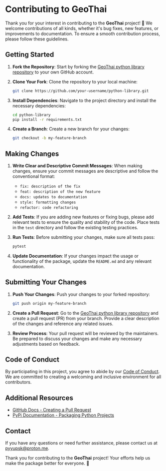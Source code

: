 # Contributing to GeoThai

Thank you for your interest in contributing to the **GeoThai** project! 🌟 We welcome contributions of all kinds, whether it's bug fixes, new features, or improvements to documentation. To ensure a smooth contribution process, please follow these guidelines.

## Getting Started

1. **Fork the Repository**: Start by forking the [GeoThai python library repository](https://github.com/GeoThai/python-library) to your own GitHub account.

2. **Clone Your Fork**: Clone the repository to your local machine:

    ```bash
    git clone https://github.com/your-username/python-library.git
    ```

3. **Install Dependencies**: Navigate to the project directory and install the necessary dependencies:

    ```bash
    cd python-library
    pip install -r requirements.txt
    ```

4. **Create a Branch**: Create a new branch for your changes:
    ```bash
    git checkout -b my-feature-branch
    ```

## Making Changes

1. **Write Clear and Descriptive Commit Messages**: When making changes, ensure your commit messages are descriptive and follow the conventional format:

    - `fix: description of the fix`
    - `feat: description of the new feature`
    - `docs: updates to documentation`
    - `style: formatting changes`
    - `refactor: code refactoring`

2. **Add Tests**: If you are adding new features or fixing bugs, please add relevant tests to ensure the quality and stability of the code. Place tests in the `test` directory and follow the existing testing practices.

3. **Run Tests**: Before submitting your changes, make sure all tests pass:

    ```bash
    pytest
    ```

4. **Update Documentation**: If your changes impact the usage or functionality of the package, update the `README.md` and any relevant documentation.

## Submitting Your Changes

1. **Push Your Changes**: Push your changes to your forked repository:

    ```bash
    git push origin my-feature-branch
    ```

2. **Create a Pull Request**: Go to the [GeoThai python library repository](https://github.com/GeoThai/python-library) and create a pull request (PR) from your branch. Provide a clear description of the changes and reference any related issues.

3. **Review Process**: Your pull request will be reviewed by the maintainers. Be prepared to discuss your changes and make any necessary adjustments based on feedback.

## Code of Conduct

By participating in this project, you agree to abide by our [Code of Conduct](CODE_OF_CONDUCT.md). We are committed to creating a welcoming and inclusive environment for all contributors.

## Additional Resources

-   [GitHub Docs - Creating a Pull Request](https://docs.github.com/en/pull-requests/collaborating-with-pull-requests/proposing-changes-to-your-work-with-pull-requests/creating-a-pull-request)
-   [PyPi Documentation - Packaging Python Projects](https://packaging.python.org/en/latest/tutorials/packaging-projects/)

## Contact

If you have any questions or need further assistance, please contact us at [pyyupsk@proton.me](mailto:pyyupsk@proton.me).

Thank you for contributing to the **GeoThai** project! Your efforts help us make the package better for everyone. 🙌
